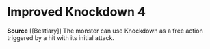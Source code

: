 ﻿---
actions: '[free-action]'
id: '28'
name: Improved Knockdown
rarity: Common
source: '[[DATABASE/source/Bestiary|Bestiary]]'
trait: null
type: Creature Ability

---
# Improved Knockdown <span class="action-icon">4</span>

**Source** [[Bestiary]]
The monster can use Knockdown as a free action triggered by a hit with its initial attack.
